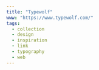 ```yaml
---
title: "Typewolf"
www: "https://www.typewolf.com/"
tags:
  - collection
  - design
  - inspiration
  - link
  - typography
  - web
---
```


